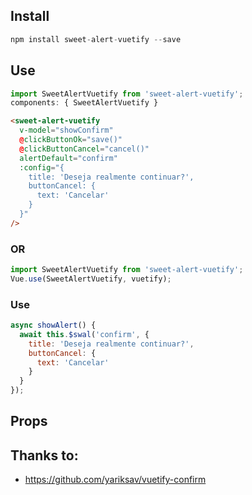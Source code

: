 ## Install


```js
npm install sweet-alert-vuetify --save

```

## Use

```js
import SweetAlertVuetify from 'sweet-alert-vuetify';
components: { SweetAlertVuetify }
```

```html
<sweet-alert-vuetify
  v-model="showConfirm"
  @clickButtonOk="save()"
  @clickButtonCancel="cancel()"
  alertDefault="confirm"
  :config="{
    title: 'Deseja realmente continuar?',
    buttonCancel: {
      text: 'Cancelar'
    }
  }"
/>
```

### OR

```js
import SweetAlertVuetify from 'sweet-alert-vuetify';
Vue.use(SweetAlertVuetify, vuetify);

```

### Use

```js
async showAlert() {
  await this.$swal('confirm', {
    title: 'Deseja realmente continuar?',
    buttonCancel: {
      text: 'Cancelar'
    }
  }
});
```

## Props

## Thanks to:

- https://github.com/yariksav/vuetify-confirm
